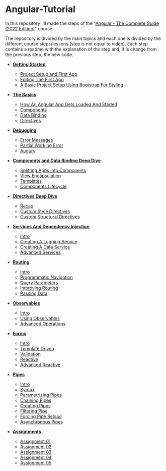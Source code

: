 # Angular-Tutorial
In this repository I'll made the steps of the 
"[Angular - The Complete Guide (2022 Edition)](https://www.udemy.com/the-complete-guide-to-angular-2/)" course.

The repository is divided by the main topics and
each one is divided by the different course steps/lessons (step is not equal to video).
Each step contains a readme with the explanation of the step and,
if is change from the previous step, the new code.

- [**Getting Started**](./00%20-%20Getting%20Started/readme.md)
    - [Project Setup and First App](./00%20-%20Getting%20Started/readme.md#project-setup-and-first-app)
    - [Editing The First App](./00%20-%20Getting%20Started/readme.md#editing-the-first-app)
    - [A Basic Project Setup Using Bootstrap For Styling](./00%20-%20Getting%20Started/readme.md#a-basic-project-setup-using-bootstrap-for-styling)
- [**The Basics**](./01%20-%20The%20Basics/readme.md)
    - [How An Angular App Gets Loaded And Started](./01%20-%20The%20Basics/readme.md#how-an-angular-app-gets-loaded-and-started)
    - [Components](./01%20-%20The%20Basics/readme.md#components)
    - [Data Binding](./01%20-%20The%20Basics/readme.md#data-binding)
    - [Directives](./01%20-%20The%20Basics/readme.md#directives)
- [**Debugging**](./02%20-%20Debugging/readme.md)
    - [Error Messages](./02%20-%20Debugging/readme.md#error-messages)
    - [Partial Working Error](./02%20-%20Debugging/readme.md#partial-working-error)
    - [Augury](./02%20-%20Debugging/readme.md#augury)
- [**Components and Data Binding Deep Dive**](./03%20-%20Components%20and%20Databinding%20Deep%20Dive/readme.md)
    - [Splitting Apps Into Components](./03%20-%20Components%20and%20Databinding%20Deep%20Dive/readme.md#splitting-apps-into-components)
    - [View Encapsulation](./03%20-%20Components%20and%20Databinding%20Deep%20Dive/readme.md#view-incapsulation)
    - [Templates](./03%20-%20Components%20and%20Databinding%20Deep%20Dive/readme.md#templates)
    - [Components Lifecycle](./03%20-%20Components%20and%20Databinding%20Deep%20Dive/readme.md#components-lifecycle)
- [**Directives Deep Dive**](./04%20-%20Directives%20Deep%20Dive/readme.md)
    - [Recap](./04%20-%20Directives%20Deep%20Dive/readme.md#recap)
    - [Custom Style Directives](./04%20-%20Directives%20Deep%20Dive/readme.md#custom-style-directives)
    - [Custom Structural Directives](./04%20-%20Directives%20Deep%20Dive/readme.md#custom-structural-directives)
- [**Services And Dependency Injection**](./05%20-%20Services%20And%20Dependency%20Injection/readme.md)
    - [Intro](./05%20-%20Services%20And%20Dependency%20Injection/readme.md#intro)
    - [Creating A Logging Service](./05%20-%20Services%20And%20Dependency%20Injection/readme.md#creating-a-logging-service)
    - [Creating A Data Service](./05%20-%20Services%20And%20Dependency%20Injection/readme.md#creating-a-data-service)
    - [Advanced Services](./05%20-%20Services%20And%20Dependency%20Injection/readme.md#advanced-services)
- [**Routing**](./06%20-%20Routing/readme.md)
    - [Intro](./06%20-%20Routing/readme.md#intro)
    - [Programmatic Navigation](./06%20-%20Routing/readme.md#programmatic-navigation)
    - [Query Parameters](./06%20-%20Routing/readme.md#query-parameters)
    - [Improving Routing](./06%20-%20Routing/readme.md#improving-routing)
    - [Passing Data](./06%20-%20Routing/readme.md#passing-data)
- [**Observables**](./07%20-%20Observables/readme.md)
    - [Intro](./07%20-%20Observables/readme.md#intro)
    - [Using Observables](./07%20-%20Observables/readme.md#using-observables)
    - [Advanced Operations](./07%20-%20Observables/readme.md#advanced-operations)
- [**Forms**](./08%20-%20Forms/readme.md)
    - [Intro](./08%20-%20Forms/readme.md#intro)
    - [Template Driven](./08%20-%20Forms/readme.md#template-driven)
    - [Validation](./08%20-%20Forms/readme.md#validation)
    - [Reactive](./08%20-%20Forms/readme.md#reactive)
    - [Advanced Reactive](./08%20-%20Forms/readme.md#advanced-reactive)
- [**Pipes**](./09%20-%20Pipes/readme.md)
    - [Intro](./09%20-%20Pipes/readme.md#intro)
    - [Syntax](./09%20-%20Pipes/readme.md#syntax)
    - [Parametrizing Pipes](./09%20-%20Pipes/readme.md#parametrizing-pipes)
    - [Chaining Pipes](./09%20-%20Pipes/readme.md#chaining-pipes)
    - [Creating Pipes](./09%20-%20Pipes/readme.md#creating-pipes)
    - [Filtering Pipe](./09%20-%20Pipes/readme.md#filtering-pipe)
    - [Forcing Pipe Reload](./09%20-%20Pipes/readme.md#forcing-pipe-reload)
    - [Asynchronous Pipes](./09%20-%20Pipes/readme.md#asynchronous-pipes)

- [**Assignments**](./99%20-%20Assignments/readme.md)
    - [Assignment 01](./99%20-%20Assignments/readme.md#assignment-01)
    - [Assignment 02](./99%20-%20Assignments/readme.md#assignment-02)
    - [Assignment 03](./99%20-%20Assignments/readme.md#assignment-03)
    - [Assignment 04](./99%20-%20Assignments/readme.md#assignment-04)
    - [Assignment 05](./99%20-%20Assignments/readme.md#assignment-05)

